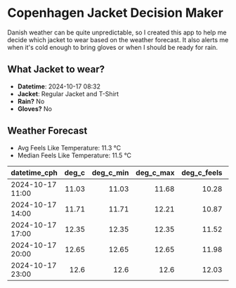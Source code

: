 
# Copenhagen Jacket Decision Maker

Danish weather can be quite unpredictable, so I created this app to help me decide which jacket to wear based on the weather forecast. 
It also alerts me when it's cold enough to bring gloves or when I should be ready for rain.

## What Jacket to wear?

- **Datetime**: 2024-10-17 08:32
- **Jacket**: Regular Jacket and T-Shirt
- **Rain?** No
- **Gloves?** No

## Weather Forecast
- Avg Feels Like Temperature: 11.3 °C
- Median Feels Like Temperature: 11.5 °C

| datetime_cph     |   deg_c |   deg_c_min |   deg_c_max |   deg_c_feels | weather   | wind   | rain   |
|:-----------------|--------:|------------:|------------:|--------------:|:----------|:-------|:-------|
| 2024-10-17 11:00 |   11.03 |       11.03 |       11.68 |         10.28 | Clouds    | High   | None   |
| 2024-10-17 14:00 |   11.71 |       11.71 |       12.21 |         10.87 | Clouds    | High   | None   |
| 2024-10-17 17:00 |   12.35 |       12.35 |       12.35 |         11.52 | Clouds    | High   | None   |
| 2024-10-17 20:00 |   12.65 |       12.65 |       12.65 |         11.98 | Clouds    | High   | None   |
| 2024-10-17 23:00 |   12.6  |       12.6  |       12.6  |         12.03 | Clouds    | Low    | None   |
        